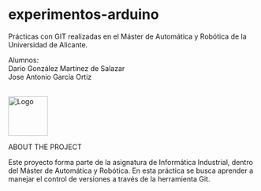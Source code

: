 # experimentos-arduino
Prácticas con GIT realizadas en el Máster de Automática y Robótica de la Universidad de Alicante.

Alumnos:  
Dario González Martínez de Salazar  
Jose Antonio García Ortiz 






<div id="top"></div>
<!--
*** Thanks for checking out the Best-README-Template. If you have a suggestion
*** that would make this better, please fork the repo and create a pull request
*** or simply open an issue with the tag "enhancement".
*** Don't forget to give the project a star!
*** Thanks again! Now go create something AMAZING! :D
-->



<!-- PROJECT SHIELDS -->
<!--
*** I'm using markdown "reference style" links for readability.
*** Reference links are enclosed in brackets [ ] instead of parentheses ( ).
*** See the bottom of this document for the declaration of the reference variables
*** for contributors-url, forks-url, etc. This is an optional, concise syntax you may use.
*** https://www.markdownguide.org/basic-syntax/#reference-style-links
-->



<!-- PROJECT LOGO -->
<br />
<div align="left">
  <a href="https://github.com/github_username/repo_name">
    <img src="https://dic.ua.es/es/imagenes/dic/pegatina-ua.png" alt="Logo" width="80" height="80">
  </a>
</div>

ABOUT THE PROJECT

Este proyecto forma parte de la asignatura de Informática Industrial, dentro del Máster de Automática y Robótica. En esta práctica se busca aprender a manejar el control de versiones a través de la herramienta Git.


